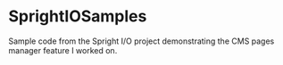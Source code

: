 # SprightIOSamples
Sample code from the Spright I/O project demonstrating the CMS pages manager feature I worked on.
